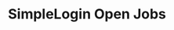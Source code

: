 ---
title: "SimpleLogin Open Jobs"
pageTitle: "SimpleLogin Jobs"
url: "/job"
description: "Open Positions at SimpleLogin"
---